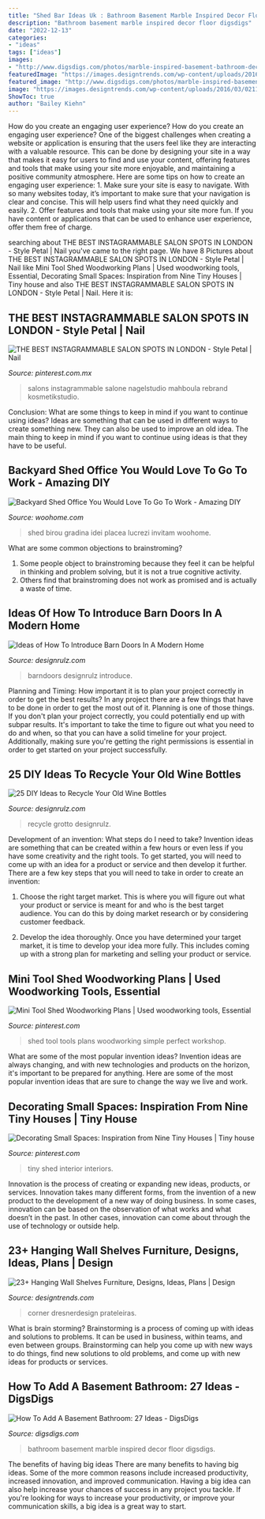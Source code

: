 ```yaml
---
title: "Shed Bar Ideas Uk : Bathroom Basement Marble Inspired Decor Floor Digsdigs"
description: "Bathroom basement marble inspired decor floor digsdigs"
date: "2022-12-13"
categories:
- "ideas"
tags: ["ideas"]
images:
- "http://www.digsdigs.com/photos/marble-inspired-basement-bathroom-decor.jpg"
featuredImage: "https://images.designtrends.com/wp-content/uploads/2016/03/02114803/Modern-Hanging-Corner-Shelves-.jpeg"
featured_image: "http://www.digsdigs.com/photos/marble-inspired-basement-bathroom-decor.jpg"
image: "https://images.designtrends.com/wp-content/uploads/2016/03/02114803/Modern-Hanging-Corner-Shelves-.jpeg"
ShowToc: true
author: "Bailey Kiehn"
---
```



How do you create an engaging user experience?
How do you create an engaging user experience? One of the biggest challenges when creating a website or application is ensuring that the users feel like they are interacting with a valuable resource. This can be done by designing your site in a way that makes it easy for users to find and use your content, offering features and tools that make using your site more enjoyable, and maintaining a positive community atmosphere. Here are some tips on how to create an engaging user experience: 1. Make sure your site is easy to navigate. With so many websites today, it’s important to make sure that your navigation is clear and concise. This will help users find what they need quickly and easily. 2. Offer features and tools that make using your site more fun. If you have content or applications that can be used to enhance user experience, offer them free of charge.

	

		
searching about THE BEST INSTAGRAMMABLE SALON SPOTS IN LONDON - Style Petal | Nail you've came to the right page. We have 8 Pictures about THE BEST INSTAGRAMMABLE SALON SPOTS IN LONDON - Style Petal | Nail like Mini Tool Shed Woodworking Plans | Used woodworking tools, Essential, Decorating Small Spaces: Inspiration from Nine Tiny Houses | Tiny house and also THE BEST INSTAGRAMMABLE SALON SPOTS IN LONDON - Style Petal | Nail. Here it is:
		
    
## THE BEST INSTAGRAMMABLE SALON SPOTS IN LONDON - Style Petal | Nail

<img loading=lazy src="https://i.pinimg.com/736x/d3/e3/db/d3e3db92a759690c68d8c0e0594febd7.jpg" onerror="this.onerror=null;this.src='https://tse4.mm.bing.net/th?id=OIP.8GBadH0oLtfPOZCC-jf1dAHaLH&amp;pid=15.1';" alt="THE BEST INSTAGRAMMABLE SALON SPOTS IN LONDON - Style Petal | Nail">

_Source: pinterest.com.mx_

>salons instagrammable salone nagelstudio mahboula rebrand kosmetikstudio. 

	

Conclusion: What are some things to keep in mind if you want to continue using ideas?
Ideas are something that can be used in different ways to create something new. They can also be used to improve an old idea. The main thing to keep in mind if you want to continue using ideas is that they have to be useful.

    
## Backyard Shed Office You Would Love To Go To Work - Amazing DIY

<img loading=lazy src="https://www.woohome.com/wp-content/uploads/2015/12/Backyard-Cottage-Office-3.jpg" onerror="this.onerror=null;this.src='https://tse4.mm.bing.net/th?id=OIP.qx9to9VMWSwLrMgPsA--uwHaJ4&amp;pid=15.1';" alt="Backyard Shed Office You Would Love To Go To Work - Amazing DIY">

_Source: woohome.com_

>shed birou gradina idei placea lucrezi invitam woohome. 

	

What are some common objections to brainstroming?
1. Some people object to brainstroming because they feel it can be helpful in thinking and problem solving, but it is not a true cognitive activity.
2. Others find that brainstroming does not work as promised and is actually a waste of time.

    
## Ideas Of How To Introduce Barn Doors In A Modern Home

<img loading=lazy src="https://cdn.designrulz.com/wp-content/uploads/2016/07/Sliding-BarnDoors-designrulz-12.jpg" onerror="this.onerror=null;this.src='https://tse3.mm.bing.net/th?id=OIP.oflSbRTaB5eP7kcrf9WYKQHaIW&amp;pid=15.1';" alt="Ideas of How To Introduce Barn Doors In A Modern Home">

_Source: designrulz.com_

>barndoors designrulz introduce. 

	

Planning and Timing: How important it is to plan your project correctly in order to get the best results?
In any project there are a few things that have to be done in order to get the most out of it. Planning is one of those things. If you don't plan your project correctly, you could potentially end up with subpar results. It's important to take the time to figure out what you need to do and when, so that you can have a solid timeline for your project. Additionally, making sure you're getting the right permissions is essential in order to get started on your project successfully.

    
## 25 DIY Ideas To Recycle Your Old Wine Bottles

<img loading=lazy src="https://cdn.designrulz.com/wp-content/uploads/2015/05/wine-bottle-garden-designrulz-21.jpg" onerror="this.onerror=null;this.src='https://tse4.mm.bing.net/th?id=OIP.YQhUxj78V-WUpxXmZfLSLAHaFJ&amp;pid=15.1';" alt="25 DIY Ideas to Recycle Your Old Wine Bottles">

_Source: designrulz.com_

>recycle grotto designrulz. 

	

Development of an invention: What steps do I need to take?
Invention ideas are something that can be created within a few hours or even less if you have some creativity and the right tools. To get started, you will need to come up with an idea for a product or service and then develop it further. There are a few key steps that you will need to take in order to create an invention:
1. Choose the right target market. This is where you will figure out what your product or service is meant for and who is the best target audience. You can do this by doing market research or by considering customer feedback.

2. Develop the idea thoroughly. Once you have determined your target market, it is time to develop your idea more fully. This includes coming up with a strong plan for marketing and selling your product or service.

    
## Mini Tool Shed Woodworking Plans | Used Woodworking Tools, Essential

<img loading=lazy src="https://i.pinimg.com/736x/96/5d/82/965d829d3d268898efa5b6c409f9faea.jpg" onerror="this.onerror=null;this.src='https://tse2.mm.bing.net/th?id=OIP.eW3N2eilaqThsVSUkmZruQHaLr&amp;pid=15.1';" alt="Mini Tool Shed Woodworking Plans | Used woodworking tools, Essential">

_Source: pinterest.com_

>shed tool tools plans woodworking simple perfect workshop. 

	

What are some of the most popular invention ideas?
Invention ideas are always changing, and with new technologies and products on the horizon, it's important to be prepared for anything. Here are some of the most popular invention ideas that are sure to change the way we live and work.

    
## Decorating Small Spaces: Inspiration From Nine Tiny Houses | Tiny House

<img loading=lazy src="https://i.pinimg.com/736x/8b/f1/12/8bf1129938c700cb657361d9b9364a21--tiny-house-interiors-shed-house-interior.jpg" onerror="this.onerror=null;this.src='https://tse4.mm.bing.net/th?id=OIP.e4N4-wzidnndJwfsaRuW7AAAAA&amp;pid=15.1';" alt="Decorating Small Spaces: Inspiration from Nine Tiny Houses | Tiny house">

_Source: pinterest.com_

>tiny shed interior interiors. 

	

Innovation is the process of creating or expanding new ideas, products, or services. Innovation takes many different forms, from the invention of a new product to the development of a new way of doing business. In some cases, innovation can be based on the observation of what works and what doesn’t in the past. In other cases, innovation can come about through the use of technology or outside help.

    
## 23+ Hanging Wall Shelves Furniture, Designs, Ideas, Plans | Design

<img loading=lazy src="https://images.designtrends.com/wp-content/uploads/2016/03/02114803/Modern-Hanging-Corner-Shelves-.jpeg" onerror="this.onerror=null;this.src='https://tse2.mm.bing.net/th?id=OIP.zMJMltLL08qrpk6uyDEU-wHaLH&amp;pid=15.1';" alt="23+ Hanging Wall Shelves Furniture, Designs, Ideas, Plans | Design">

_Source: designtrends.com_

>corner dresnerdesign prateleiras. 

	

What is brain storming?
Brainstorming is a process of coming up with ideas and solutions to problems. It can be used in business, within teams, and even between groups. Brainstorming can help you come up with new ways to do things, find new solutions to old problems, and come up with new ideas for products or services.

    
## How To Add A Basement Bathroom: 27 Ideas - DigsDigs

<img loading=lazy src="http://www.digsdigs.com/photos/marble-inspired-basement-bathroom-decor.jpg" onerror="this.onerror=null;this.src='https://tse3.mm.bing.net/th?id=OIP.G-7BREnl3QnC5qGGUY3ROwHaJ3&amp;pid=15.1';" alt="How To Add A Basement Bathroom: 27 Ideas - DigsDigs">

_Source: digsdigs.com_

>bathroom basement marble inspired decor floor digsdigs. 

	

The benefits of having big ideas
There are many benefits to having big ideas. Some of the more common reasons include increased productivity, increased innovation, and improved communication. Having a big idea can also help increase your chances of success in any project you tackle. If you're looking for ways to increase your productivity, or improve your communication skills, a big idea is a great way to start.

